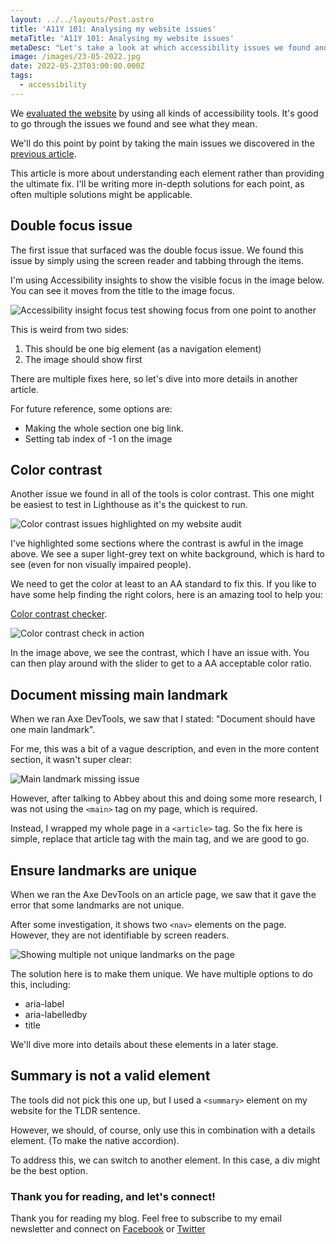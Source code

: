 ```yaml
---
layout: ../../layouts/Post.astro
title: 'A11Y 101: Analysing my website issues'
metaTitle: 'A11Y 101: Analysing my website issues'
metaDesc: "Let's take a look at which accessibility issues we found and what they mean"
image: /images/23-05-2022.jpg
date: 2022-05-23T03:00:00.000Z
tags:
  - accessibility
---
```


We [evaluated the website](https://daily-dev-tips.com/posts/a11y-101-evaluating-my-website/) by using all kinds of accessibility tools.
It's good to go through the issues we found and see what they mean.

We'll do this point by point by taking the main issues we discovered in the [previous article](https://daily-dev-tips.com/posts/a11y-101-evaluating-my-website/).

This article is more about understanding each element rather than providing the ultimate fix.
I'll be writing more in-depth solutions for each point, as often multiple solutions might be applicable.

## Double focus issue

The first issue that surfaced was the double focus issue. We found this issue by simply using the screen reader and tabbing through the items.

I'm using Accessibility insights to show the visible focus in the image below.
You can see it moves from the title to the image focus.

![Accessibility insight focus test showing focus from one point to another](https://cdn.hashnode.com/res/hashnode/image/upload/v1652418446566/8fqIBRbMu.png)

This is weird from two sides:

1. This should be one big element (as a navigation element)
2. The image should show first

There are multiple fixes here, so let's dive into more details in another article.

For future reference, some options are:

- Making the whole section one big link.
- Setting tab index of -1 on the image

## Color contrast

Another issue we found in all of the tools is color contrast. This one might be easiest to test in Lighthouse as it's the quickest to run.

![Color contrast issues highlighted on my website audit](https://cdn.hashnode.com/res/hashnode/image/upload/v1652418924733/SAju8pI8L.png)

I've highlighted some sections where the contrast is awful in the image above.
We see a super light-grey text on white background, which is hard to see (even for non visually impaired people).

We need to get the color at least to an AA standard to fix this.
If you like to have some help finding the right colors, here is an amazing tool to help you:

[Color contrast checker](https://webaim.org/resources/contrastchecker/).

![Color contrast check in action](https://cdn.hashnode.com/res/hashnode/image/upload/v1652419180263/d0WF6Ssp2.png)

In the image above, we see the contrast, which I have an issue with. You can then play around with the slider to get to a AA acceptable color ratio.

## Document missing main landmark

When we ran Axe DevTools, we saw that I stated: "Document should have one main landmark".

For me, this was a bit of a vague description, and even in the more content section, it wasn't super clear:

![Main landmark missing issue](https://cdn.hashnode.com/res/hashnode/image/upload/v1652419359891/DPzo6dfAb.png)

However, after talking to Abbey about this and doing some more research, I was not using the `<main>` tag on my page, which is required.

Instead, I wrapped my whole page in a `<article>` tag.
So the fix here is simple, replace that article tag with the main tag, and we are good to go.

## Ensure landmarks are unique

When we ran the Axe DevTools on an article page, we saw that it gave the error that some landmarks are not unique.

After some investigation, it shows two `<nav>` elements on the page.
However, they are not identifiable by screen readers.

![Showing multiple not unique landmarks on the page](https://cdn.hashnode.com/res/hashnode/image/upload/v1652420310681/-ua6crq5b.png)

The solution here is to make them unique. We have multiple options to do this, including:

- aria-label
- aria-labelledby
- title

We'll dive more into details about these elements in a later stage.

## Summary is not a valid element

The tools did not pick this one up, but I used a `<summary>` element on my website for the TLDR sentence.

However, we should, of course, only use this in combination with a details element. (To make the native accordion).

To address this, we can switch to another element. In this case, a div might be the best option.

### Thank you for reading, and let's connect!

Thank you for reading my blog. Feel free to subscribe to my email newsletter and connect on [Facebook](https://www.facebook.com/DailyDevTipsBlog) or [Twitter](https://twitter.com/DailyDevTips1)

